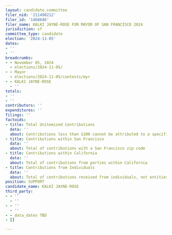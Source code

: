 ```yaml
---
layout: candidate_committee
filer_nid: '211490212'
filer_id: '1468646'
filer_name: KALKI JAYNE-ROSE FOR MAYOR OF SAN FRANCISCO 2024
jurisdiction: sf
committee_type: candidate
election: '2024-11-05'
dates:
- ''
- ''
breadcrumbs:
- - November 05, 2024
  - elections/2024-11-05/
- - Mayor
  - elections/2024-11-05/contests/myr
- - KALKI JAYNE-ROSE
  - ''
totals:
- ''
- ''
contributors: ''
expenditures: ''
filings: ''
factoids:
- title: Total Unitemized Contributions
  data: ''
  about: Contributions less than $100 cannot be attributed to a specific individual
- title: Contributions within San Francisco
  data: ''
  about: Total of contributions with a San Francisco zip code
- title: Contributions within California
  data: ''
  about: Total of contributions from parties within California
- title: Contributions from Individuals
  data: ''
  about: Total of contributions received from individuals, not entities
position: SUPPORT
candidate_name: KALKI JAYNE-ROSE
third_party:
- - ''
  - ''
- - ''
  - ''
- - data_dates TBD
- []

---
```


